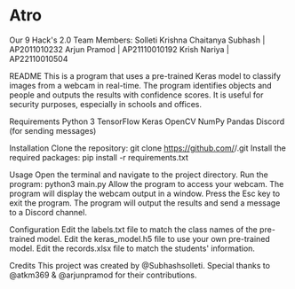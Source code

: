 # Atro
Our 9 Hack's 2.0
Team Members:
Solleti Krishna Chaitanya Subhash | AP2011010232
Arjun Pramod | AP21110010192
Krish Nariya | AP22110010504

README
This is a program that uses a pre-trained Keras model to classify images from a webcam in real-time. The program identifies objects and people and outputs the results with confidence scores. It is useful for security purposes, especially in schools and offices.

Requirements
Python 3
TensorFlow
Keras
OpenCV
NumPy
Pandas
Discord (for sending messages)

Installation
Clone the repository: git clone https://github.com/<username>/<repository>.git
Install the required packages: pip install -r requirements.txt

Usage
Open the terminal and navigate to the project directory.
Run the program: python3 main.py
Allow the program to access your webcam.
The program will display the webcam output in a window.
Press the Esc key to exit the program.
The program will output the results and send a message to a Discord channel.

Configuration
Edit the labels.txt file to match the class names of the pre-trained model.
Edit the keras_model.h5 file to use your own pre-trained model.
Edit the records.xlsx file to match the students' information.

Credits
This project was created by @Subhashsolleti. Special thanks to @atkm369 & @arjunpramod for their contributions.




